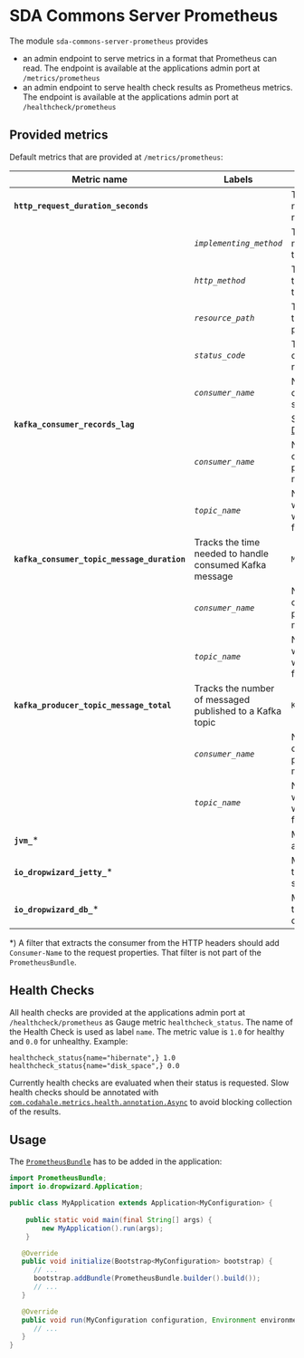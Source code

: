 # SDA Commons Server Prometheus

The module `sda-commons-server-prometheus` provides 

- an admin endpoint to serve metrics in a format that Prometheus can read. The endpoint is available at the applications 
  admin port at `/metrics/prometheus`
- an admin endpoint to serve health check results as Prometheus metrics. The endpoint is available at the applications 
  admin port at `/healthcheck/prometheus`

## Provided metrics

Default metrics that are provided at `/metrics/prometheus`:

| Metric name                       | Labels                | Description                                                  | Source                                    |
|-----------------------------------|-----------------------|--------------------------------------------------------------|-------------------------------------------|
| **`http_request_duration_seconds`** |                       | Tracks the time needed to handle a request                   | `RequestDurationFilter`                   | 
|                                   | _`implementing_method`_ | The name of the method that handled the request.             | Request Context                           |
|                                   | _`http_method`_         | The HTTP method the client used for the request.             | Request Context                           |
|                                   | _`resource_path`_       | The mapped path of the request with path param placeholders. | Request Context                           |
|                                   | _`status_code`_         | The HTTP status code sent with the response.                 | Response Context                          |
|                                   | _`consumer_name`_       | Name of the consumer that started the request.               | Request Context Property `Consumer-Name`* |
| **`kafka_consumer_records_lag`**    |                       | See [Kafka Documentation](https://kafka.apache.org/documentation/#consumer_fetch_monitoring) | Bridged from Kafka               | 
|                                   | _`consumer_name`_       | Name of the consumer that processed the message              | Bridged from Kafka                        |
|                                   | _`topic_name`_          | Name of the topic where messages where consumed from         | Bridged from Kafka                        |
| **`kafka_consumer_topic_message_duration`**                 | Tracks the time needed to handle consumed Kafka message      | `MessageListener`                         |
|                                   | _`consumer_name`_       | Name of the consumer that processed the message              | Bridged from Kafka                        |
|                                   | _`topic_name`_          | Name of the topic where messages where consumed from         | Bridged from Kafka                        |
| **`kafka_producer_topic_message_total`**                    | Tracks the number of messaged published to a Kafka topic     | `KafkaMessageProducer`                    |
|                                   | _`consumer_name`_       | Name of the consumer that processed the message              | Bridged from Kafka                        |
|                                   | _`topic_name`_          | Name of the topic where messages where consumed from         | Bridged from Kafka                        |
| **`jvm_`***                         |                       | Multiple metrics about the JVM                               | Bridged from Dropwizard                   |
| **`io_dropwizard_jetty_`***         |                       | Multiple metrics from the embedded Jetty server              | Bridged from Dropwizard                   |
| **`io_dropwizard_db_`***            |                       | Multiple metrics from the database if a database is used     | Bridged from Dropwizard                   |

*) A filter that extracts the consumer from the HTTP headers should add `Consumer-Name` to the request properties. That
   filter is not part of the `PrometheusBundle`.

## Health Checks

All health checks are provided at the applications admin port at `/healthcheck/prometheus` as Gauge metric 
`healthcheck_status`. The name of the Health Check is used as label `name`. The metric value is `1.0` for healthy and
`0.0` for unhealthy. Example:

```
healthcheck_status{name="hibernate",} 1.0
healthcheck_status{name="disk_space",} 0.0
```

Currently health checks are evaluated when their status is requested. Slow health checks should be annotated with 
[`com.codahale.metrics.health.annotation.Async`](https://github.com/dropwizard/metrics/blob/v4.0.2/metrics-healthchecks/src/main/java/com/codahale/metrics/health/annotation/Async.java)
to avoid blocking collection of the results.

## Usage

The [`PrometheusBundle`](./src/main/java/org/sdase/commons/server/prometheus/PrometheusBundle.java) has to be added in
the application:

```java
import PrometheusBundle;
import io.dropwizard.Application;

public class MyApplication extends Application<MyConfiguration> {
   
    public static void main(final String[] args) {
        new MyApplication().run(args);
    }

   @Override
   public void initialize(Bootstrap<MyConfiguration> bootstrap) {
      // ...
      bootstrap.addBundle(PrometheusBundle.builder().build());
      // ...
   }

   @Override
   public void run(MyConfiguration configuration, Environment environment) {
      // ...
   }
}
```
 
